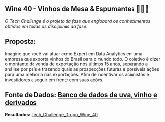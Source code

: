 ## Wine 40 - Vinhos de Mesa & Espumantes 🍇🍷🍾

*O Tech Challenge é o projeto da fase que englobará os conhecimentos obtidos em todas as disciplinas da fase.*

**Proposta:**
---
Imagine que você vai atuar como Expert em Data Analytics em uma empresa que exporta vinhos do Brasil para o mundo todo.
O objetivo é dizer o montante de venda de exportação nos últimos 15 anos, separando a análise por país e trazendo quais as prospecções futuras e possíveis ações para uma melhoria nas exportações. Afim de incentivar os acionistas e investidores a seguir em frente com suas ações. 

**Fonte de Dados:** [Banco de dados de uva, vinho e derivados](https://www.cnpuv.embrapa.br/vitibrazil/index.php?opcao=opt_01)
---
**Resultados:** [Tech_Challenge_Grupo_Wine_40](https://github.com/pamelacristtine/PosTech-DataAnalytics-Fiap/blob/main/TC01-Exportacao_Vinho/results/Tech_Challenge_Grupo_Wine_40.pdf)

